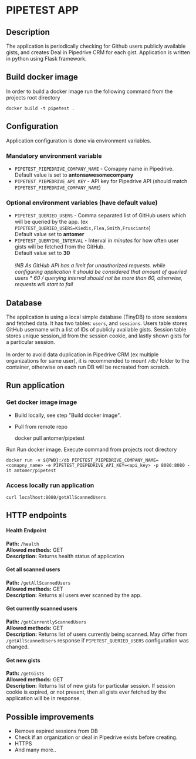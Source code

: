 # PIPETEST APP
## Description 
The application is periodically checking for Github users publicly available gists, and creates Deal in Pipedrive CRM for each gist. Application is written in python using Flask framework.

## Build docker image
In order to build a docker image run the following command from the projects root directory

    docker build -t pipetest .

## Configuration
Application configuration is done via environment variables. 
### Mandatory environment variable 
* `PIPETEST_PIEPEDRIVE_COMPANY_NAME` - Comapny name in Pipedrive. Default value is set to **antonsawesomecompany**
* `PIPETEST_PIEPEDRIVE_API_KEY` - API key for Pipedrive API (should match `PIPETEST_PIEPEDRIVE_COMPANY_NAME`) 

### Optional environment variables (have default value)
* `PIPETEST_QUERIED_USERS` - Comma separated list of GitHub users which will be queried by the app. (ex `PIPETEST_QUERIED_USERS=Kiedis,Flea,Smith,Frusciante`) <br>Default value set to **antomer**
* `PIPETEST_QUERYING_INTERVAL` - Interval in *minutes* for how often user gists will be fetched from the GitHub. <br>Default value set to **30**
<em><br><br>!NB As GitHub API has a limit for unauthorized requests. while configuring application it should be considered that amount of queried users * 60 / querying interval should not be more than 60, otherwise, requests will start to fail </em>

## Database
The application is using a local simple database (TinyDB) to store sessions and fetched data. It has two tables: `users`, and `sessions`. Users table stores GitHub username with a list of IDs of publicly available gists. Session table stores unique session_id from the session cookie, and lastly shown gists for a particular session.
<br><br> 
In order to avoid data duplication in Pipedrive CRM (ex multiple organizations for same user), it is recommended to mount `/db/` folder to the container, otherwise on each run DB will be recreated from scratch.

## Run application
### Get docker image image
* Build locally, see step "Build docker image".  
* Pull from remote repo

    
    docker pull antomer/pipetest

Run Run docker image. Execute command from projects root directory 

    docker run -v ${PWD}:/db PIPETEST_PIEPEDRIVE_COMPANY_NAME=<comapny_name> -e PIPETEST_PIEPEDRIVE_API_KEY=<api_key> -p 8080:8080 -it antomer/pipetest

### Access locally run application
    curl localhost:8080/getAllScannedUsers
## HTTP endpoints
#### Health Endpoint
**Path:** `/health`<br>
**Allowed methods:** GET<br>
**Description:** Returns health status of application<br>

#### Get all scanned users
**Path:** `/getAllScannedUsers`<br>
**Allowed methods:** GET<br>
**Description:** Returns all users ever scanned by the app.<br>

#### Get currently scanned users
**Path:** `/getCurrentlyScannedUsers`<br>
**Allowed methods:** GET<br>
**Description:** Returns list of users currently being scanned. May differ from `/getAllScannedUsers` response if `PIPETEST_QUERIED_USERS` configuration was changed.<br>

#### Get new gists
**Path:** `/getGists`<br>
**Allowed methods:** GET<br>
**Description:** Returns list of new gists for particular session. If session cookie is expired, or not present, then all gists ever fetched by the application will be in response.<br>

## Possible improvements
* Remove expired sessions from DB
* Check if an organization or deal in Pipedrive exists before creating.
* HTTPS
* And many more..